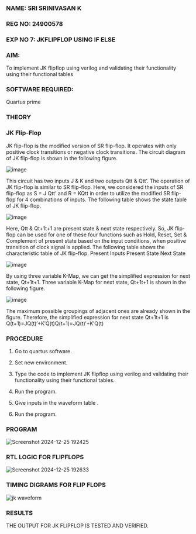 ### NAME: SRI SRINIVASAN K
### REG NO: 24900578
### EXP NO 7: JKFLIPFLOP USING IF ELSE

### **AIM:** 

To implement  JK flipflop using verilog and validating their functionality using their functional tables

### **SOFTWARE REQUIRED:**

Quartus prime

### **THEORY**

### **JK Flip-Flop**

JK flip-flop is the modified version of SR flip-flop. It operates with only positive clock transitions or negative clock transitions. The circuit diagram of JK flip-flop is shown in the following figure.

![image](https://github.com/naavaneetha/JKFLIPFLOP-USING-IF-ELSE/assets/154305477/a649c30b-232b-4558-b188-fd6c09845180)


This circuit has two inputs J & K and two outputs Qtt & Qtt’. The operation of JK flip-flop is similar to SR flip-flop. Here, we considered the inputs of SR flip-flop as S = J Qtt’ and R = KQtt in order to utilize the modified SR flip-flop for 4 combinations of inputs. The following table shows the state table of JK flip-flop.

![image](https://github.com/naavaneetha/JKFLIPFLOP-USING-IF-ELSE/assets/154305477/c4360742-e8a8-4937-b089-c46c0433f9a3)

 
Here, Qtt & Qt+1t+1 are present state & next state respectively. So, JK flip-flop can be used for one of these four functions such as Hold, Reset, Set & Complement of present state based on the input conditions, when positive transition of clock signal is applied. The following table shows the characteristic table of JK flip-flop. Present Inputs Present State Next State
 
![image](https://github.com/naavaneetha/JKFLIPFLOP-USING-IF-ELSE/assets/154305477/6c275261-a6d5-4c37-a3a7-1e88ca11c4cd)

By using three variable K-Map, we can get the simplified expression for next state, Qt+1t+1. Three variable K-Map for next state, Qt+1t+1 is shown in the following figure.
 
![image](https://github.com/naavaneetha/JKFLIPFLOP-USING-IF-ELSE/assets/154305477/5174f41b-0ce0-4329-a372-6d1943ea6673)

The maximum possible groupings of adjacent ones are already shown in the figure. Therefore, the simplified expression for next state Qt+1t+1 is Q(t+1)=JQ(t)′+K′Q(t)Q(t+1)=JQ(t)′+K′Q(t)

### **PROCEDURE**
1. Go to quartus software.

2. Set new environment.

3. Type the code to implement JK flipflop using verilog and validating their functionality using their functional tables.

4. Run the program.

5. Give inputs in the waveform table .

6. Run the program.

### **PROGRAM**
![Screenshot 2024-12-25 192425](https://github.com/user-attachments/assets/966edc07-d2eb-469e-868d-207accebb9cb)



### **RTL LOGIC FOR FLIPFLOPS**
![Screenshot 2024-12-25 192633](https://github.com/user-attachments/assets/ee6b797a-60f1-49c7-82cb-f03c568d2fe1)

### **TIMING DIGRAMS FOR FLIP FLOPS**
![jk waveform](https://github.com/user-attachments/assets/cbf18d4b-231c-41e5-87ba-41e5f21c9fbe)

### **RESULTS**
THE OUTPUT FOR JK FLIPFLOP IS TESTED AND VERIFIED.
